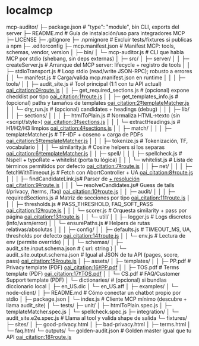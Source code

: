 # localmcp

mcp-auditor/
├─ package.json # "type": "module", bin CLI, exports del server
├─ README.md # Guía de instalación/uso para integradores MCP
├─ LICENSE
├─ .gitignore
├─ .npmignore # Excluir tests/fixtures si publicas a npm
├─ .editorconfig
├─ mcp.manifest.json # Manifest MCP: tools, schemas, vendor, version
│
├─ bin/
│ └─ mcp-auditor.js # CLI que habla MCP por stdio (shebang, sin deps externas)
│
├─ src/
│ ├─ server/
│ │ ├─ createServer.js # Arranque del MCP server: lifecycle + registro de tools
│ │ ├─ stdioTransport.js # Loop stdio (read/write JSON-RPC); robusto a errores
│ │ └─ manifest.js # Carga/valida mcp.manifest.json en runtime
│ │
│ ├─ tools/
│ │ ├─ audit_site.js # Tool principal (1:1 con tu API actual) [oai_citation:0‡route.js](file-service://file-Pb3sifPec1fGb7dSkHZSXi)
│ │ ├─ get_required_sections.js # (opcional) expone checklist por tipo [oai_citation:1‡route.js](file-service://file-Pb3sifPec1fGb7dSkHZSXi)
│ │ ├─ get_templates_info.js # (opcional) paths y tamaños de templates [oai_citation:2‡templateMatcher.js](file-service://file-NkaGUqbvynTtwoaDk1HcUF)
│ │ └─ dry_run.js # (opcional) candidates + headings (debug)
│ │
│ ├─ lib/
│ │ ├─ sections/
│ │ │ ├─ htmlToPlain.js # Normaliza HTML→texto (sin <script/style>) [oai_citation:3‡sections.js](file-service://file-4JPXwFcFLkPa7R5PVNN8K6)
│ │ │ └─ extractHeadings.js # H1/H2/H3 limpios [oai_citation:4‡sections.js](file-service://file-4JPXwFcFLkPa7R5PVNN8K6)
│ │ ├─ match/
│ │ │ ├─ templateMatcher.js # TF-IDF + coseno + carga de PDFs [oai_citation:5‡templateMatcher.js](file-service://file-NkaGUqbvynTtwoaDk1HcUF)
│ │ │ ├─ tokenize.js # Tokenización, TF, vocabulario
│ │ │ └─ similarity.js # Cosine helpers si los separas [oai_citation:6‡templateMatcher.js](file-service://file-NkaGUqbvynTtwoaDk1HcUF)
│ │ ├─ spell/
│ │ │ ├─ spellcheck.js # Nspell + typoRate + whitelist (porta tu lógica)
│ │ │ └─ whitelist.js # Lista de términos permitidos por defecto [oai_citation:7‡route.js](file-service://file-Pb3sifPec1fGb7dSkHZSXi)
│ │ ├─ net/
│ │ │ ├─ fetchWithTimeout.js # Fetch con AbortController + UA [oai_citation:8‡route.js](file-service://file-Pb3sifPec1fGb7dSkHZSXi)
│ │ │ ├─ findCandidateLink.js# Parser de <a href=...> + resolución [oai_citation:9‡route.js](file-service://file-Pb3sifPec1fGb7dSkHZSXi)
│ │ │ └─ resolveCandidates.js# Guess de tails (/privacy, /terms, /faq) [oai_citation:10‡route.js](file-service://file-Pb3sifPec1fGb7dSkHZSXi)
│ │ ├─ audit/
│ │ │ ├─ requiredSections.js # Matriz de secciones por tipo [oai_citation:11‡route.js](file-service://file-Pb3sifPec1fGb7dSkHZSXi)
│ │ │ ├─ thresholds.js # PASS_THRESHOLD, FAQ_SOFT_PASS [oai_citation:12‡route.js](file-service://file-Pb3sifPec1fGb7dSkHZSXi)
│ │ │ └─ scorer.js # Orquesta similarity + pass por página [oai_citation:13‡route.js](file-service://file-Pb3sifPec1fGb7dSkHZSXi)
│ │ └─ util/
│ │ ├─ logger.js # Logs discretos (info/warn/error)
│ │ └─ ensurePaths.js # Helpers de rutas relativas/absolutas
│ │
│ ├─ config/
│ │ ├─ defaults.js # TIMEOUT_MS, UA, thresholds por defecto [oai_citation:14‡route.js](file-service://file-Pb3sifPec1fGb7dSkHZSXi)
│ │ └─ env.js # Lectura de env (permite override)
│ │
│ └─ schemas/
│ ├─ audit_site.input.schema.json # { url: string }
│ └─ audit_site.output.schema.json # Igual al JSON de tu API (pages, score, pass) [oai_citation:15‡route.js](file-service://file-Pb3sifPec1fGb7dSkHZSXi)
│
├─ assets/
│ ├─ templates/
│ │ ├─ PP.pdf # Privacy template (PDF) [oai_citation:16‡PP.pdf](file-service://file-ENqSX5AZ54FwuVyDBB3sxK)
│ │ ├─ TOS.pdf # Terms template (PDF) [oai_citation:17‡TOS.pdf](file-service://file-1iTWjJYQznmARj4HuH7tv4)
│ │ └─ CS.pdf # FAQ/Customer Support template (PDF)
│ └─ dictionaries/ # (opcional) si bundlas diccionario local
│ ├─ en_US.dic
│ └─ en_US.aff
│
├─ examples/
│ └─ node-client/
│ ├─ README.md # Cómo conectar un chatbot propio por stdio
│ ├─ package.json
│ └─ index.js # Cliente MCP mínimo (descubre + llama audit_site)
│
└─ tests/
├─ unit/
│ ├─ htmlToPlain.spec.js
│ ├─ templateMatcher.spec.js
│ └─ spellcheck.spec.js
├─ integration/
│ └─ audit_site.e2e.spec.js # Llama al tool y valida shape de salida
└─ fixtures/
├─ sites/
│ ├─ good-privacy.html
│ ├─ bad-privacy.html
│ ├─ terms.html
│ └─ faq.html
└─ outputs/
└─ golden-audit.json # Golden master igual que tu API [oai_citation:18‡route.js](file-service://file-Pb3sifPec1fGb7dSkHZSXi)
